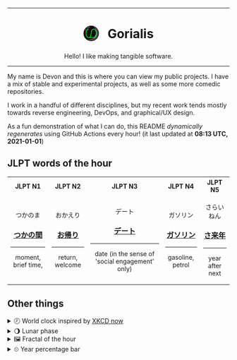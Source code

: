 ***

<h1 align="center">
<sub>
    <img src="readme/resources/avatar.png" height="36">
</sub>
&nbsp;
Gorialis
</h1>
<p align="center">
Hello! I like making tangible software.
</p>

***

My name is Devon and this is where you can view my public projects. I have a mix of stable and experimental projects, as well as some more comedic repositories.

I work in a handful of different disciplines, but my recent work tends mostly towards reverse engineering, DevOps, and graphical/UX design.

As a fun demonstration of what I can do, this README *dynamically regenerates* using GitHub Actions every hour! (it last updated at **08:13 UTC, 2021-01-01**)

<h2>JLPT words of the hour</h2>
<table>
    <tr>
        <th>JLPT N1</th>
        <th>JLPT N2</th>
        <th>JLPT N3</th>
        <th>JLPT N4</th>
        <th>JLPT N5</th>
    </tr>
    <tr>
        <td>
            <p align="center">つかのま</p>
            <h3 align="center"><b><a href="https://jisho.org/search/%E3%81%A4%E3%81%8B%E3%81%AE%E9%96%93">つかの間</a></b></h3>
            <hr>
            <p align="center">moment,<wbr> brief time,<wbr></p>
        </td>
        <td>
            <p align="center">おかえり</p>
            <h3 align="center"><b><a href="https://jisho.org/search/%E3%81%8A%E5%B8%B0%E3%82%8A">お帰り</a></b></h3>
            <hr>
            <p align="center">return,<wbr> welcome</p>
        </td>
        <td>
            <p align="center">デート</p>
            <h3 align="center"><b><a href="https://jisho.org/search/%E3%83%87%E3%83%BC%E3%83%88">デート</a></b></h3>
            <hr>
            <p align="center">date (in the sense of 'social engagement' only)</p>
        </td>
        <td>
            <p align="center">ガソリン</p>
            <h3 align="center"><b><a href="https://jisho.org/search/%E3%82%AC%E3%82%BD%E3%83%AA%E3%83%B3">ガソリン</a></b></h3>
            <hr>
            <p align="center">gasoline,<wbr> petrol</p>
        </td>
        <td>
            <p align="center">さらいねん</p>
            <h3 align="center"><b><a href="https://jisho.org/search/%E3%81%95%E6%9D%A5%E5%B9%B4">さ来年</a></b></h3>
            <hr>
            <p align="center">year after next</p>
        </td>
    </tr>
</table>

<h2>Other things</h2>
<details>
<summary>🕗  World clock inspired by <a href="https://xkcd.com/now">XKCD now</a></summary>

> <img src="generated/now.png" width="512">

</details>
<details>
<summary>🌖 Lunar phase</summary>

The moon is approximately 61.86% through its phase (Waning Gibbous).

</details>
<details>
<summary>&#x1f5bc; Fractal of the hour</summary>

> <img src="generated/fractal.png" width="512">

</details>
<details>
<summary>&#x23f2; Year percentage bar</summary>
<pre><code>2021 [▁▁▁▁▁▁▁▁▁▁▁▁▁▁▁▁▁▁▁▁] 0.09%</code></pre>
</details>
